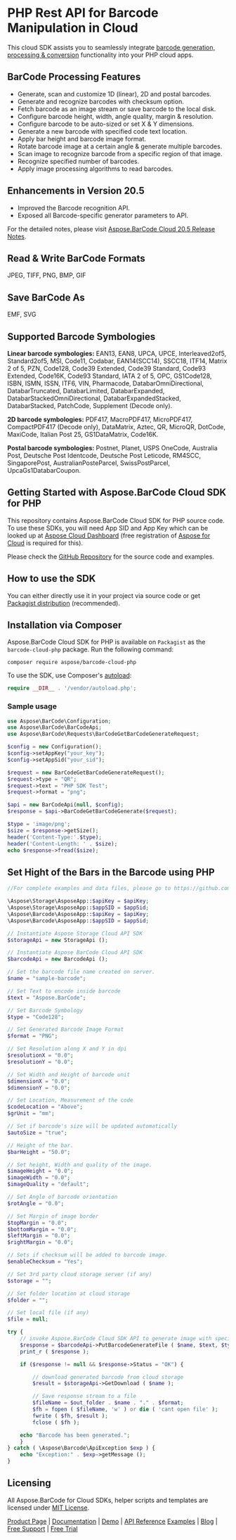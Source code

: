 # PHP Rest API for Barcode Manipulation in Cloud

This cloud SDK assists you to seamlessly integrate [barcode generation, processing & conversion](https://products.aspose.cloud/barcode/php) functionality into your PHP cloud apps.

## BarCode Processing Features

- Generate, scan and customize 1D (linear), 2D and postal barcodes.
- Generate and recognize barcodes with checksum option.
- Fetch barcode as an image stream or save barcode to the local disk.
- Configure barcode height, width, angle quality, margin & resolution.
- Configure barcode to be auto-sized or set X & Y dimensions.
- Generate a new barcode with specified code text location.
- Apply bar height and barcode image format.
- Rotate barcode image at a certain angle & generate multiple barcodes.
- Scan image to recognize barcode from a specific region of that image.
- Recognize specified number of barcodes.
- Apply image processing algorithms to read barcodes.

## Enhancements in Version 20.5

- Improved the Barcode recognition API.
- Exposed all Barcode-specific generator parameters to API.

For the detailed notes, please visit [Aspose.BarCode Cloud 20.5 Release Notes](https://docs.aspose.cloud/display/barcodecloud/Aspose.BarCode+Cloud+20.5+Release+Notes).

## Read & Write BarCode Formats

JPEG, TIFF, PNG, BMP, GIF

## Save BarCode As

EMF, SVG

## Supported Barcode Symbologies

**Linear barcode symbologies:**
EAN13, EAN8, UPCA, UPCE, Interleaved2of5, Standard2of5, MSI, Code11, Codabar, EAN14(SCC14), SSCC18, ITF14, Matrix 2 of 5, PZN, Code128, Code39 Extended, Code39 Standard, Code93 Extended, Code16K, Code93 Standard, IATA 2 of 5, OPC, GS1Code128, ISBN, ISMN, ISSN, ITF6, VIN, Pharmacode, DatabarOmniDirectional, DatabarTruncated, DatabarLimited, DatabarExpanded, DatabarStackedOmniDirectional, DatabarExpandedStacked, DatabarStacked, PatchCode, Supplement (Decode only).

**2D barcode symbologies:**
PDF417, MacroPDF417, MicroPDF417, CompactPDF417 (Decode only), DataMatrix, Aztec, QR, MicroQR, DotCode, MaxiCode, Italian Post 25, GS1DataMatrix, Code16K.

**Postal barcode symbologies:**
Postnet, Planet, USPS OneCode, Australia Post, Deutsche Post Identcode, Deutsche Post Leticode, RM4SCC, SingaporePost, AustralianPosteParcel, SwissPostParcel, UpcaGs1DatabarCoupon.

## Getting Started with Aspose.BarCode Cloud SDK for PHP

This repository contains Aspose.BarCode Cloud SDK for PHP source code. To use these SDKs, you will need App SID and App Key which can be looked up at [Aspose Cloud Dashboard](https://dashboard.aspose.cloud/#/apps) (free registration of [Aspose for Cloud](https://dashboard.aspose.cloud/#/apps) is required for this).

Please check the [GitHub Repository](https://github.com/aspose-barcode-cloud/aspose-barcode-cloud-php) for the source code and examples.

## How to use the SDK

You can either directly use it in your project via source code or get [Packagist distribution](https://packagist.org/packages/aspose/barcode-cloud-php) (recommended).

## Installation via Composer

Aspose.BarCode Cloud SDK for PHP is available on `Packagist` as the `barcode-cloud-php` package. Run the following command:

```console
composer require aspose/barcode-cloud-php
```

To use the SDK, use Composer's [autoload](https://getcomposer.org/doc/00-intro.md#autoloading):

```php
require __DIR__ . '/vendor/autoload.php';
```

### Sample usage

```php
use Aspose\BarCode\Configuration;
use Aspose\BarCode\BarCodeApi;
use Aspose\BarCode\Requests\BarCodeGetBarCodeGenerateRequest;

$config = new Configuration();
$config->setAppKey("your_key");
$config->setAppSid("your_sid");

$request = new BarCodeGetBarCodeGenerateRequest();
$request->type = "QR";
$request->text = "PHP SDK Test";
$request->format = "png";

$api = new BarCodeApi(null, $config);
$response = $api->BarCodeGetBarCodeGenerate($request);

$type = 'image/png';
$size = $response->getSize();
header('Content-Type:'.$type);
header('Content-Length: ' . $size);
echo $response->fread($size);
```

## Set Hight of the Bars in the Barcode using PHP

```php
//For complete examples and data files, please go to https://github.com/aspose-barcode/Aspose.BarCode-for-Cloud

\Aspose\Storage\AsposeApp::$apiKey = $apiKey;
\Aspose\Storage\AsposeApp::$appSID = $appSid;
\Aspose\Barcode\AsposeApp::$apiKey = $apiKey;
\Aspose\Barcode\AsposeApp::$appSID = $appSid;

// Instantiate Aspose Storage Cloud API SDK
$storageApi = new StorageApi ();

// Instantiate Aspose BarCode Cloud API SDK
$barcodeApi = new BarcodeApi ();

// Set the barcode file name created on server.
$name = "sample-barcode";

// Set Text to encode inside barcode
$text = "Aspose.BarCode";

// Set Barcode Symbology
$type = "Code128";

// Set Generated Barcode Image Format
$format = "PNG";

// Set Resolution along X and Y in dpi
$resolutionX = "0.0";
$resolutionY = "0.0";

// Set Width and Height of barcode unit
$dimensionX = "0.0";
$dimensionY = "0.0";

// Set Location, Measurement of the code
$codeLocation = "Above";
$grUnit = "mm";

// Set if barcode's size will be updated automatically
$autoSize = "true";

// Height of the bar.
$barHeight = "50.0";

// Set height, Width and quality of the image.
$imageHeight = "0.0";
$imageWidth = "0.0";
$imageQuality = "default";

// Set Angle of barcode orientation
$rotAngle = "0.0";

// Set Margin of image border
$topMargin = "0.0";
$bottomMargin = "0.0";
$leftMargin = "0.0";
$rightMargin = "0.0";

// Sets if checksum will be added to barcode image.
$enableChecksum = "Yes";

// Set 3rd party cloud storage server (if any)
$storage = "";

// Set folder location at cloud storage
$folder = "";

// Set local file (if any)
$file = null;

try {
    // invoke Aspose.BarCode Cloud SDK API to generate image with specific bars height
    $response = $barcodeApi->PutBarcodeGenerateFile ( $name, $text, $type, $format, $resolutionX, $resolutionY, $dimensionX, $dimensionY, $codeLocation, $grUnit, $autoSize, $barHeight, $imageHeight, $imageWidth, $imageQuality, $rotAngle, $topMargin, $bottomMargin, $leftMargin, $rightMargin, $enableChecksum, $storage, $folder, $file );
    print_r ( $response );

    if ($response != null && $response->Status = "OK") {

        // download generated barcode from cloud storage
        $result = $storageApi->GetDownload ( $name );

        // Save response stream to a file
        $fileName = $out_folder . $name . "." . $format;
        $fh = fopen ( $fileName, 'w' ) or die ( 'cant open file' );
        fwrite ( $fh, $result );
        fclose ( $fh );

    echo "Barcode has been generated.";
    }
} catch ( \Aspose\Barcode\ApiException $exp ) {
    echo "Exception:" . $exp->getMessage ();
}
```

## Licensing

All Aspose.BarCode for Cloud SDKs, helper scripts and templates are licensed under [MIT License](https://github.com/aspose-barcode-cloud/aspose-barcode-cloud-php/blob/HEAD/LICENSE).

[Product Page](https://products.aspose.cloud/barcode/php) | [Documentation](https://docs.aspose.cloud/display/barcodecloud/Home) | [Demo](https://products.aspose.app/barcode/family) | [API Reference](https://apireference.aspose.cloud/barcode/) [Examples](https://github.com/aspose-barcode-cloud/aspose-barcode-cloud-php) | [Blog](https://blog.aspose.cloud/category/barcode/) | [Free Support](https://forum.aspose.cloud/c/barcode) | [Free Trial](https://dashboard.aspose.cloud/#/apps)
